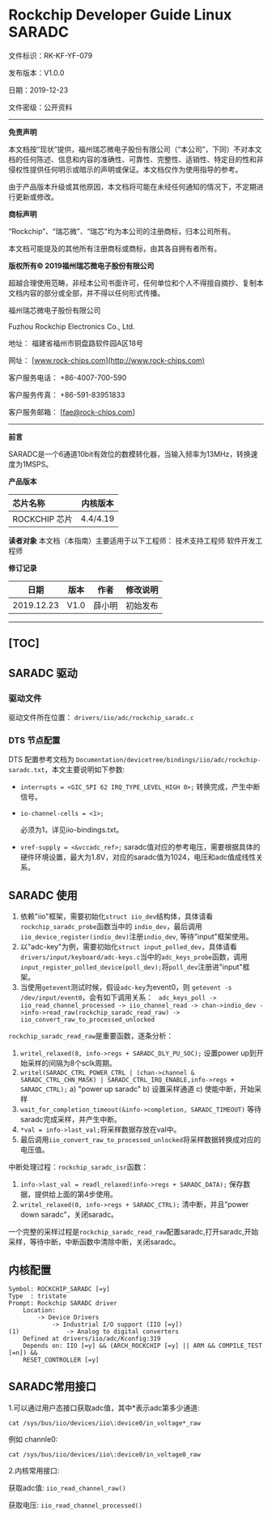 # **Rockchip Developer Guide Linux SARADC**

文件标识：RK-KF-YF-079

发布版本：V1.0.0

日期：2019-12-23

文件密级：公开资料

----

**免责声明**

本文档按“现状”提供，福州瑞芯微电子股份有限公司（“本公司”，下同）不对本文档的任何陈述、信息和内容的准确性、可靠性、完整性、适销性、特定目的性和非侵权性提供任何明示或暗示的声明或保证。本文档仅作为使用指导的参考。

由于产品版本升级或其他原因，本文档将可能在未经任何通知的情况下，不定期进行更新或修改。

**商标声明**

“Rockchip”、“瑞芯微”、“瑞芯”均为本公司的注册商标，归本公司所有。

本文档可能提及的其他所有注册商标或商标，由其各自拥有者所有。

**版权所有© 2019福州瑞芯微电子股份有限公司**

超越合理使用范畴，非经本公司书面许可，任何单位和个人不得擅自摘抄、复制本文档内容的部分或全部，并不得以任何形式传播。

福州瑞芯微电子股份有限公司

Fuzhou Rockchip Electronics Co., Ltd.

地址：     福建省福州市铜盘路软件园A区18号

网址：     [www.rock-chips.com](http://www.rock-chips.com)

客户服务电话： +86-4007-700-590

客户服务传真： +86-591-83951833

客户服务邮箱： [fae@rock-chips.com]

----

**前言**

SARADC是一个6通道10bit有效位的数模转化器，当输入频率为13MHz，转换速度为1MSPS。

**产品版本**

| **芯片名称**    | **内核版本** |
| :---------- | -------- |
| ROCKCHIP 芯片  | 4.4/4.19 |

**读者对象**
本文档（本指南）主要适用于以下工程师：
技术支持工程师
软件开发工程师

**修订记录**

| **日期**     | **版本** | **作者** | **修改说明** |
| ---------- | ------ | ------ | -------- |
| 2019.12.23 | V1.0   | 薛小明 | 初始发布 |

----
[TOC]
---

## SARADC 驱动

### 驱动文件

驱动文件所在位置：
`drivers/iio/adc/rockchip_saradc.c`

### DTS 节点配置

DTS 配置参考文档为 `Documentation/devicetree/bindings/iio/adc/rockchip-saradc.txt`，本文主要说明如下参数:

- `interrupts = <GIC_SPI 62 IRQ_TYPE_LEVEL_HIGH 0>;`
  转换完成，产生中断信号。
- `io-channel-cells = <1>;`

  必须为1，详见iio-bindings.txt。
- `vref-supply = <&vccadc_ref>;`
  saradc值对应的参考电压，需要根据具体的硬件环境设置，最大为1.8V，对应的saradc值为1024，电压和adc值成线性关系。

## SARADC 使用

1. 依赖"iio"框架，需要初始化`struct iio_dev`结构体，具体请看`rockchip_saradc_probe`函数当中的
   `indio_dev`，最后调用`iio_device_register(indio_dev)`注册`indio_dev`, 等待"input"框架使用。
2. 以"adc-key"为例，需要初始化`struct input_polled_dev`，具体请看`drivers/input/keyboard/adc-keys.c`当中的`adc_keys_probe`函数，调用`input_register_polled_device(poll_dev);`将`poll_dev`注册进"input"框架。
3. 当使用`getevent`测试时候，假设`adc-key`为event0，则 `getevent -s /dev/input/event0`，会有如下调用关系：
     ` adc_keys_poll -> iio_read_channel_processed -> iio_channel_read -> chan->indio_dev
   ->info->read_raw(rockchip_saradc_read_raw) -> iio_convert_raw_to_processed_unlocked`

`rockchip_saradc_read_raw`是重要函数，逐条分析：

1. `writel_relaxed(8, info->regs + SARADC_DLY_PU_SOC);`
   设置power up到开始采样的间隔为8个sclk周期。
2. `writel(SARADC_CTRL_POWER_CTRL | (chan->channel & SARADC_CTRL_CHN_MASK)
		  | SARADC_CTRL_IRQ_ENABLE,info->regs + SARADC_CTRL);`
   a) "power up saradc"
   b) 设置采样通道
   c) 使能中断，开始采样
3. `wait_for_completion_timeout(&info->completion, SARADC_TIMEOUT)`
   等待saradc完成采样，并产生中断。
4. `*val = info->last_val;`将采样数据存放在val中。
5. 最后调用`iio_convert_raw_to_processed_unlocked`将采样数据转换成对应的电压值。

中断处理过程：`rockchip_saradc_isr`函数：

1. `info->last_val = readl_relaxed(info->regs + SARADC_DATA);`
   保存数据，提供给上面的第4步使用。
2. `writel_relaxed(0, info->regs + SARADC_CTRL);`
   清中断，并且"power down saradc"，关闭saradc。

一个完整的采样过程是`rockchip_saradc_read_raw`配置saradc,打开saradc,开始采样，等待中断，中断函数中清除中断，关闭saradc。

## 内核配置

```
Symbol: ROCKCHIP_SARADC [=y]
Type  : tristate
Prompt: Rockchip SARADC driver
	Location:
 		-> Device Drivers
 			-> Industrial I/O support (IIO [=y])
(1)     		-> Analog to digital converters
	Defined at drivers/iio/adc/Kconfig:319
    Depends on: IIO [=y] && (ARCH_ROCKCHIP [=y] || ARM && COMPILE_TEST [=n]) &&
    RESET_CONTROLLER [=y]
```

## SARADC常用接口

1.可以通过用户态接口获取adc值，其中*表示adc第多少通道:

`cat /sys/bus/iio/devices/iio\:device0/in_voltage*_raw`

例如 channle0:

`cat /sys/bus/iio/devices/iio\:device0/in_voltage0_raw`

2.内核常用接口:

获取adc值: `iio_read_channel_raw()`

获取电压: `iio_read_channel_processed()`
